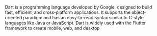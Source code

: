 Dart is a programming language developed by Google, designed to build fast, efficient, and cross-platform applications. It supports the object-oriented paradigm and has an easy-to-read syntax similar to C-style languages like Java or JavaScript. Dart is widely used with the Flutter framework to create mobile, web, and desktop

